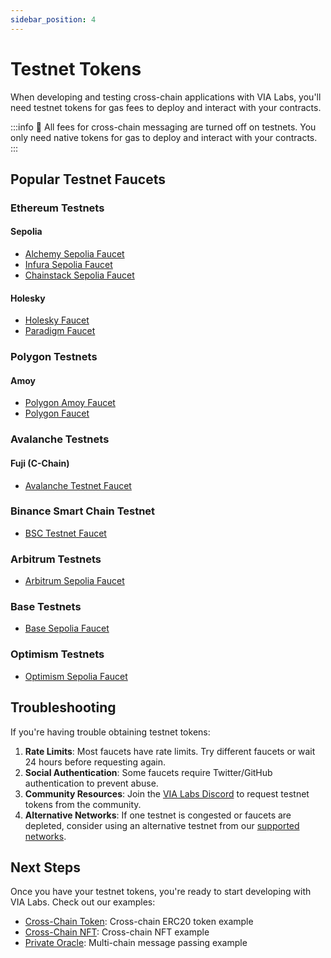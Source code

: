 ```yaml
---
sidebar_position: 4
---
```


# Testnet Tokens

When developing and testing cross-chain applications with VIA Labs, you'll need testnet tokens for gas fees to deploy and interact with your contracts.

:::info
📘 All fees for cross-chain messaging are turned off on testnets. You only need native tokens for gas to deploy and interact with your contracts.
:::

## Popular Testnet Faucets

### Ethereum Testnets

#### Sepolia
- [Alchemy Sepolia Faucet](https://sepoliafaucet.com/)
- [Infura Sepolia Faucet](https://www.infura.io/faucet/sepolia)
- [Chainstack Sepolia Faucet](https://chainstack.com/sepolia-faucet/)

#### Holesky
- [Holesky Faucet](https://holesky-faucet.pk910.de/)
- [Paradigm Faucet](https://faucet.paradigm.xyz/)

### Polygon Testnets

#### Amoy
- [Polygon Amoy Faucet](https://amoy.polygonscan.com/faucet)
- [Polygon Faucet](https://faucet.polygon.technology/)

### Avalanche Testnets

#### Fuji (C-Chain)
- [Avalanche Testnet Faucet](https://core.app/tools/testnet-faucet/?subnet=c&token=c)

### Binance Smart Chain Testnet
- [BSC Testnet Faucet](https://testnet.bnbchain.org/faucet-smart)

### Arbitrum Testnets
- [Arbitrum Sepolia Faucet](https://faucet.arbitrum.io/)

### Base Testnets
- [Base Sepolia Faucet](https://www.coinbase.com/faucets/base-sepolia-faucet)

### Optimism Testnets
- [Optimism Sepolia Faucet](https://app.optimism.io/faucet)

## Troubleshooting

If you're having trouble obtaining testnet tokens:

1. **Rate Limits**: Most faucets have rate limits. Try different faucets or wait 24 hours before requesting again.
2. **Social Authentication**: Some faucets require Twitter/GitHub authentication to prevent abuse.
3. **Community Resources**: Join the [VIA Labs Discord](https://discord.gg/vialabs) to request testnet tokens from the community.
4. **Alternative Networks**: If one testnet is congested or faucets are depleted, consider using an alternative testnet from our [supported networks](/general/supported-networks).

## Next Steps

Once you have your testnet tokens, you're ready to start developing with VIA Labs. Check out our examples:

- [Cross-Chain Token](/examples/crosschain-token): Cross-chain ERC20 token example
- [Cross-Chain NFT](/examples/crosschain-nft): Cross-chain NFT example
- [Private Oracle](/examples/private-oracle): Multi-chain message passing example
